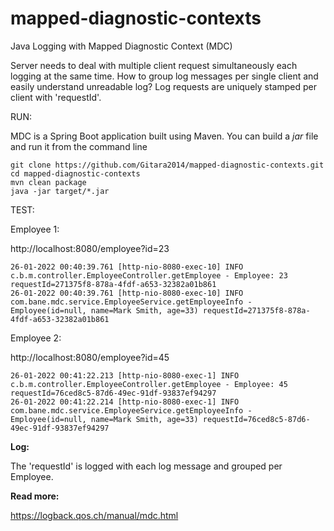 # mapped-diagnostic-contexts
Java Logging with Mapped Diagnostic Context (MDC)

Server needs to deal with multiple client request simultaneously each logging at the same time. 
How to group log messages per single client and easily understand unreadable log?
Log requests are uniquely stamped per client with 'requestId'.

RUN: 

MDC is a Spring Boot application built using Maven.
You can build a _jar_ file and run it from the command line

```
git clone https://github.com/Gitara2014/mapped-diagnostic-contexts.git
cd mapped-diagnostic-contexts
mvn clean package
java -jar target/*.jar
```

TEST: 

Employee 1: 

http://localhost:8080/employee?id=23

```
26-01-2022 00:40:39.761 [http-nio-8080-exec-10] INFO  c.b.m.controller.EmployeeController.getEmployee - Employee: 23 requestId=271375f8-878a-4fdf-a653-32382a01b861
26-01-2022 00:40:39.761 [http-nio-8080-exec-10] INFO  com.bane.mdc.service.EmployeeService.getEmployeeInfo - Employee(id=null, name=Mark Smith, age=33) requestId=271375f8-878a-4fdf-a653-32382a01b861
```


Employee 2: 

http://localhost:8080/employee?id=45


```
26-01-2022 00:41:22.213 [http-nio-8080-exec-1] INFO  c.b.m.controller.EmployeeController.getEmployee - Employee: 45 requestId=76ced8c5-87d6-49ec-91df-93837ef94297
26-01-2022 00:41:22.214 [http-nio-8080-exec-1] INFO  com.bane.mdc.service.EmployeeService.getEmployeeInfo - Employee(id=null, name=Mark Smith, age=33) requestId=76ced8c5-87d6-49ec-91df-93837ef94297
```

**Log:** 

The 'requestId' is logged with each log message and grouped per Employee. 

**Read more:**

https://logback.qos.ch/manual/mdc.html